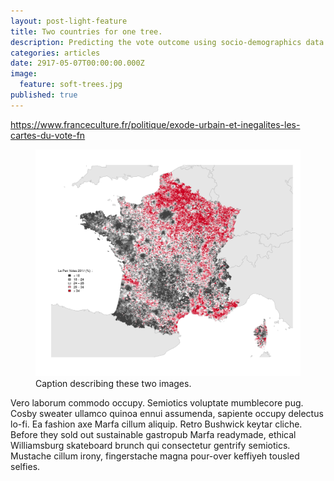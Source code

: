 ```yaml
---
layout: post-light-feature
title: Two countries for one tree.
description: Predicting the vote outcome using socio-demographics data.
categories: articles
date: 2917-05-07T00:00:00.000Z
image:
  feature: soft-trees.jpg
published: true
---
```

https://www.franceculture.fr/politique/exode-urbain-et-inegalites-les-cartes-du-vote-fn


<figure>
	<img src="/images/french_elections/maps/unnamed-chunk-8-1.png">
	<figcaption>Caption describing these two images.</figcaption>
</figure>

Vero laborum commodo occupy. Semiotics voluptate mumblecore pug. Cosby sweater ullamco quinoa ennui assumenda, sapiente occupy delectus lo-fi. Ea fashion axe Marfa cillum aliquip. Retro Bushwick keytar cliche. Before they sold out sustainable gastropub Marfa readymade, ethical Williamsburg skateboard brunch qui consectetur gentrify semiotics. Mustache cillum irony, fingerstache magna pour-over keffiyeh tousled selfies.
